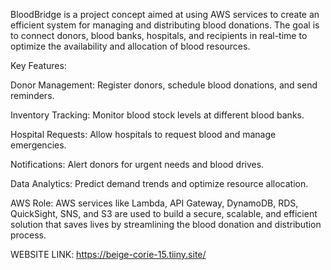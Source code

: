 BloodBridge is a project concept aimed at using AWS services to create an efficient system for managing and distributing blood donations. The goal is to connect donors, blood banks, hospitals, and recipients in real-time to optimize the availability and allocation of blood resources.

Key Features:

Donor Management: Register donors, schedule blood donations, and send reminders.

Inventory Tracking: Monitor blood stock levels at different blood banks.

Hospital Requests: Allow hospitals to request blood and manage emergencies.

Notifications: Alert donors for urgent needs and blood drives.

Data Analytics: Predict demand trends and optimize resource allocation.

AWS Role:
AWS services like Lambda, API Gateway, DynamoDB, RDS, QuickSight, SNS, and S3 are used to build a secure, scalable, and efficient solution that saves lives by streamlining the blood donation and distribution process.

WEBSITE LINK: https://beige-corie-15.tiiny.site/
